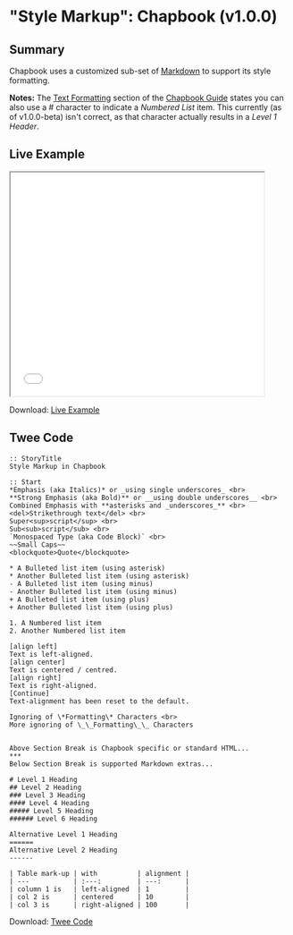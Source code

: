 # "Style Markup": Chapbook (v1.0.0)

## Summary

Chapbook uses a customized sub-set of [Markdown](https://guides.github.com/features/mastering-markdown/) to support its style formatting.

<div class="alertbox information">
<strong>Notes:</strong> The <a href="https://klembot.github.io/chapbook/guide/text-and-links/text-formatting.html">Text Formatting</a> section of the <a href="https://klembot.github.io/chapbook/guide/">Chapbook Guide</a> states you can also use a &#35; character to indicate a <em>Numbered List</em> item. This currently (as of v1.0.0-beta) isn't correct, as that character actually results in a <em>Level 1 Header</em>.
</div>

## Live Example

<section>
<iframe src="chapbook_markup_example.html" height=400 width=90%></iframe>

Download: <a href="chapbook_markup_example.html" target="_blank">Live Example</a>
</section>

## Twee Code

```twee
:: StoryTitle
Style Markup in Chapbook

:: Start
*Emphasis (aka Italics)* or _using single underscores_ <br>
**Strong Emphasis (aka Bold)** or __using double underscores__ <br>
Combined Emphasis with **asterisks and _underscores_** <br>
<del>Strikethrough text</del> <br>
Super<sup>script</sup> <br>
Sub<sub>script</sub> <br>
`Monospaced Type (aka Code Block)` <br>
~~Small Caps~~
<blockquote>Quote</blockquote>

* A Bulleted list item (using asterisk)
* Another Bulleted list item (using asterisk)
- A Bulleted list item (using minus)
- Another Bulleted list item (using minus)
+ A Bulleted list item (using plus)
+ Another Bulleted list item (using plus)

1. A Numbered list item
2. Another Numbered list item

[align left]
Text is left-aligned.
[align center]
Text is centered / centred.
[align right]
Text is right-aligned.
[Continue]
Text-alignment has been reset to the default.

Ignoring of \*Formatting\* Characters <br>
More ignoring of \_\_Formatting\_\_ Characters


Above Section Break is Chapbook specific or standard HTML...
***
Below Section Break is supported Markdown extras...

# Level 1 Heading
## Level 2 Heading
### Level 3 Heading
#### Level 4 Heading
##### Level 5 Heading
###### Level 6 Heading

Alternative Level 1 Heading
======
Alternative Level 2 Heading
------

| Table mark-up	| with			| alignment	|
| ---			| :---:			| ---:		|
| column 1 is	| left-aligned	| 1			|
| col 2 is		| centered      | 10		|
| col 3 is		| right-aligned	| 100		|

```

Download: <a href="chapbook_markup_twee.txt" target="_blank">Twee Code</a>
